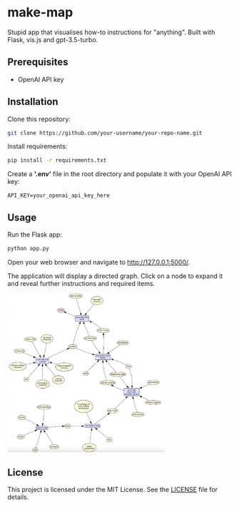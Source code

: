 # make-map

Stupid app that visualises how-to instructions for "anything". Built with Flask, vis.js and gpt-3.5-turbo.

## Prerequisites
- OpenAI API key 

## Installation
Clone this repository:

```bash
git clone https://github.com/your-username/your-repo-name.git
```
Install requirements: 

```bash
pip install -r requirements.txt
```

Create a **'.env'** file in the root directory and populate it with your OpenAI API key:

```.env
API_KEY=your_openai_api_key_here
```

## Usage
Run the Flask app:

```bash
python app.py
```

Open your web browser and navigate to http://127.0.0.1:5000/.

The application will display a directed graph. Click on a node to expand it and reveal further instructions and required items.

<img src="example.png" width="70%">

## License
This project is licensed under the MIT License. See the [LICENSE](https://github.com/haztro/make-map/blob/main/LICENSE) file for details.

